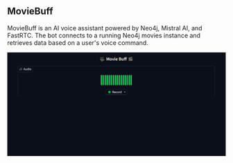 ## **MovieBuff**

MovieBuff is an AI voice assistant powered by Neo4j, Mistral AI, and FastRTC. The bot connects to a running Neo4j movies instance and retrieves data based on a user's voice command.

![](MovieBuff.png)
